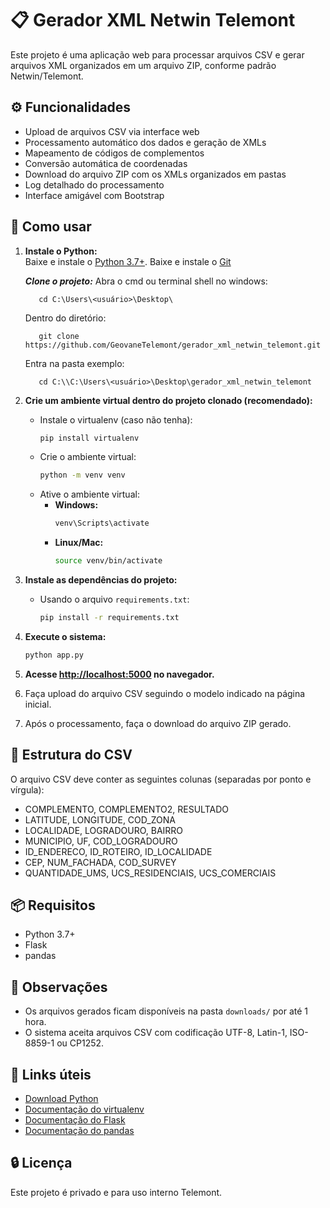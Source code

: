 ﻿# 📋 Gerador XML Netwin Telemont

Este projeto é uma aplicação web para processar arquivos CSV e gerar arquivos XML organizados em um arquivo ZIP, conforme padrão Netwin/Telemont.

## ⚙ Funcionalidades

- Upload de arquivos CSV via interface web
- Processamento automático dos dados e geração de XMLs
- Mapeamento de códigos de complementos
- Conversão automática de coordenadas
- Download do arquivo ZIP com os XMLs organizados em pastas
- Log detalhado do processamento
- Interface amigável com Bootstrap

## 📌 Como usar

1. **Instale o Python:**  
   Baixe e instale o [Python 3.7+](https://www.python.org/downloads/).
   Baixe e instale o [Git](https://git-scm.com/downloads)

   ***Clone o projeto:***
   Abra o cmd ou terminal shell no windows:
   ```
      cd C:\Users\<usuário>\Desktop\
   ```
   Dentro do diretório:
   ```
      git clone https://github.com/GeovaneTelemont/gerador_xml_netwin_telemont.git
   ```
   Entra na pasta exemplo:
   ```
      cd C:\\C:\Users\<usuário>\Desktop\gerador_xml_netwin_telemont
   ```

2. **Crie um ambiente virtual dentro do projeto clonado (recomendado):**
   - Instale o virtualenv (caso não tenha):
     ```sh
     pip install virtualenv
     ```
   - Crie o ambiente virtual:
     ```sh
     python -m venv venv
     ```
   - Ative o ambiente virtual:
     - **Windows:**
       ```sh
       venv\Scripts\activate
       ```
     - **Linux/Mac:**
       ```sh
       source venv/bin/activate
       ```

3. **Instale as dependências do projeto:**
   - Usando o arquivo `requirements.txt`:
     ```sh
     pip install -r requirements.txt
     ```

4. **Execute o sistema:**
   ```sh
   python app.py
   ```

5. **Acesse [http://localhost:5000](http://localhost:5000) no navegador.**
6. Faça upload do arquivo CSV seguindo o modelo indicado na página inicial.
7. Após o processamento, faça o download do arquivo ZIP gerado.

## 💾 Estrutura do CSV

O arquivo CSV deve conter as seguintes colunas (separadas por ponto e vírgula):

- COMPLEMENTO, COMPLEMENTO2, RESULTADO
- LATITUDE, LONGITUDE, COD_ZONA
- LOCALIDADE, LOGRADOURO, BAIRRO
- MUNICIPIO, UF, COD_LOGRADOURO
- ID_ENDERECO, ID_ROTEIRO, ID_LOCALIDADE
- CEP, NUM_FACHADA, COD_SURVEY
- QUANTIDADE_UMS, UCS_RESIDENCIAIS, UCS_COMERCIAIS

## 📦 Requisitos

- Python 3.7+
- Flask
- pandas

## 📎 Observações

- Os arquivos gerados ficam disponíveis na pasta `downloads/` por até 1 hora.
- O sistema aceita arquivos CSV com codificação UTF-8, Latin-1, ISO-8859-1 ou CP1252.

## 🔗 Links úteis

- [Download Python](https://www.python.org/downloads/)
- [Documentação do virtualenv](https://virtualenv.pypa.io/en/latest/)
- [Documentação do Flask](https://flask.palletsprojects.com/)
- [Documentação do pandas](https://pandas.pydata.org/docs/)

## 🔒 Licença


Este projeto é privado e para uso interno Telemont.

